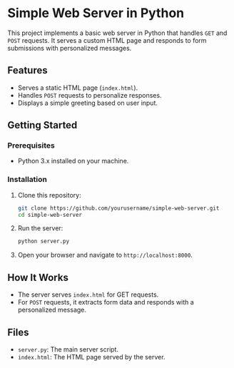 # Simple Web Server in Python

This project implements a basic web server in Python that handles `GET` and `POST` requests. It serves a custom HTML page and responds to form submissions with personalized messages.

## Features

- Serves a static HTML page (`index.html`).
- Handles `POST` requests to personalize responses.
- Displays a simple greeting based on user input.

## Getting Started

### Prerequisites

- Python 3.x installed on your machine.

### Installation

1. Clone this repository:
   ```bash
   git clone https://github.com/yourusername/simple-web-server.git
   cd simple-web-server
   ```

2. Run the server:
   ```bash
   python server.py
   ```

3. Open your browser and navigate to `http://localhost:8000`.

## How It Works

- The server serves `index.html` for GET requests.
- For `POST` requests, it extracts form data and responds with a personalized message.

## Files

- `server.py`: The main server script.
- `index.html`: The HTML page served by the server.
